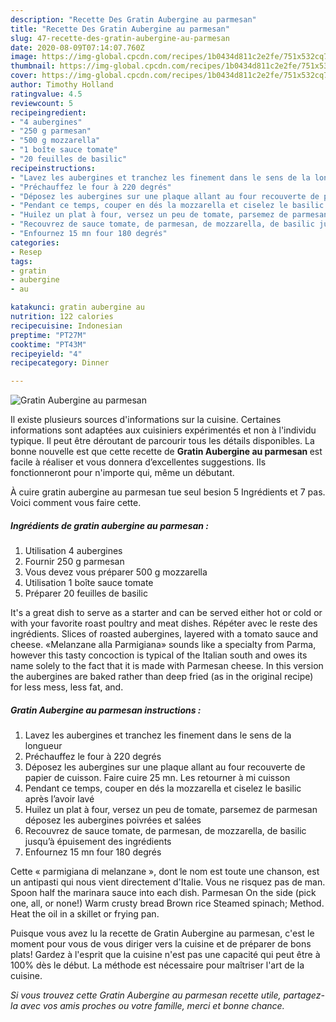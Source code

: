 ```yaml
---
description: "Recette Des Gratin Aubergine au parmesan"
title: "Recette Des Gratin Aubergine au parmesan"
slug: 47-recette-des-gratin-aubergine-au-parmesan
date: 2020-08-09T07:14:07.760Z
image: https://img-global.cpcdn.com/recipes/1b0434d811c2e2fe/751x532cq70/gratin-aubergine-au-parmesan-photo-principale-de-la-recette.jpg
thumbnail: https://img-global.cpcdn.com/recipes/1b0434d811c2e2fe/751x532cq70/gratin-aubergine-au-parmesan-photo-principale-de-la-recette.jpg
cover: https://img-global.cpcdn.com/recipes/1b0434d811c2e2fe/751x532cq70/gratin-aubergine-au-parmesan-photo-principale-de-la-recette.jpg
author: Timothy Holland
ratingvalue: 4.5
reviewcount: 5
recipeingredient:
- "4 aubergines"
- "250 g parmesan"
- "500 g mozzarella"
- "1 boîte sauce tomate"
- "20 feuilles de basilic"
recipeinstructions:
- "Lavez les aubergines et tranchez les finement dans le sens de la longueur"
- "Préchauffez le four à 220 degrés"
- "Déposez les aubergines sur une plaque allant au four recouverte de papier de cuisson. Faire cuire 25 mn. Les retourner à mi cuisson"
- "Pendant ce temps, couper en dés la mozzarella et ciselez le basilic après l’avoir lavé"
- "Huilez un plat à four, versez un peu de tomate, parsemez de parmesan déposez les aubergines poivrées et salées"
- "Recouvrez de sauce tomate, de parmesan, de mozzarella, de basilic jusqu’à épuisement des ingrédients"
- "Enfournez 15 mn four 180 degrés"
categories:
- Resep
tags:
- gratin
- aubergine
- au

katakunci: gratin aubergine au 
nutrition: 122 calories
recipecuisine: Indonesian
preptime: "PT27M"
cooktime: "PT43M"
recipeyield: "4"
recipecategory: Dinner

---
```



![Gratin Aubergine au parmesan](https://img-global.cpcdn.com/recipes/1b0434d811c2e2fe/751x532cq70/gratin-aubergine-au-parmesan-photo-principale-de-la-recette.jpg)

Il existe plusieurs sources d'informations sur la cuisine. Certaines informations sont adaptées aux cuisiniers expérimentés et non à l'individu typique. Il peut être déroutant de parcourir tous les détails disponibles. La bonne nouvelle est que cette recette de <strong> Gratin Aubergine au parmesan </strong> est facile à réaliser et vous donnera d’excellentes suggestions. Ils fonctionneront pour n'importe qui, même un débutant.

<!--inarticleads1-->

À cuire gratin aubergine au parmesan tue seul besion 5 Ingrédients et 7 pas. Voici comment vous faire cette.

##### Ingrédients de gratin aubergine au parmesan :

1. Utilisation 4 aubergines
1. Fournir 250 g parmesan
1. Vous devez vous préparer 500 g mozzarella
1. Utilisation 1 boîte sauce tomate
1. Préparer 20 feuilles de basilic


It&#39;s a great dish to serve as a starter and can be served either hot or cold or with your favorite roast poultry and meat dishes. Répéter avec le reste des ingrédients. Slices of roasted aubergines, layered with a tomato sauce and cheese. «Melanzane alla Parmigiana» sounds like a specialty from Parma, however this tasty concoction is typical of the Italian south and owes its name solely to the fact that it is made with Parmesan cheese. In this version the aubergines are baked rather than deep fried (as in the original recipe) for less mess, less fat, and. 

<!--inarticleads2-->

##### Gratin Aubergine au parmesan instructions :

1. Lavez les aubergines et tranchez les finement dans le sens de la longueur
1. Préchauffez le four à 220 degrés
1. Déposez les aubergines sur une plaque allant au four recouverte de papier de cuisson. Faire cuire 25 mn. Les retourner à mi cuisson
1. Pendant ce temps, couper en dés la mozzarella et ciselez le basilic après l’avoir lavé
1. Huilez un plat à four, versez un peu de tomate, parsemez de parmesan déposez les aubergines poivrées et salées
1. Recouvrez de sauce tomate, de parmesan, de mozzarella, de basilic jusqu’à épuisement des ingrédients
1. Enfournez 15 mn four 180 degrés


Cette « parmigiana di melanzane », dont le nom est toute une chanson, est un antipasti qui nous vient directement d&#39;Italie. Vous ne risquez pas de man. Spoon half the marinara sauce into each dish. Parmesan On the side (pick one, all, or none!) Warm crusty bread Brown rice Steamed spinach; Method. Heat the oil in a skillet or frying pan. 

<!--inarticleads1-->

<p>
Puisque vous avez lu la recette de Gratin Aubergine au parmesan, c'est le moment pour vous de vous diriger vers la cuisine et de préparer de bons plats! Gardez à l'esprit que la cuisine n'est pas une capacité qui peut être à 100% dès le début. La méthode est nécessaire pour maîtriser l'art de la cuisine.
</p>

<p>
<i>Si vous trouvez cette Gratin Aubergine au parmesan recette utile, partagez-la avec vos amis proches ou votre famille, merci et bonne chance.</i>
</p>
